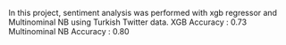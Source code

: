 In this project, sentiment analysis was performed with xgb regressor and Multinominal NB using Turkish Twitter data.
XGB Accuracy : 0.73
Multinominal NB Accuracy : 0.80
